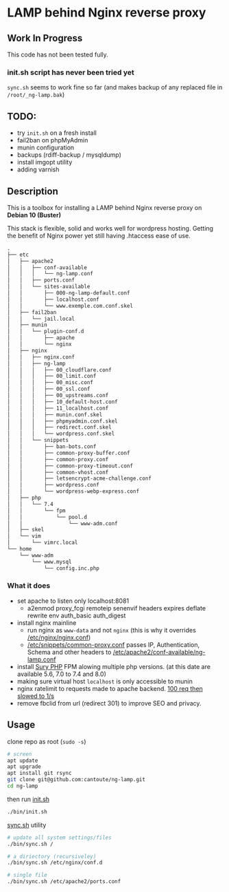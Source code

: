 # LAMP behind Nginx reverse proxy

## Work In Progress

This code has not been tested fully.

### init.sh script has never been tried yet

`sync.sh` seems to work fine so far (and makes backup of any replaced file in `/root/_ng-lamp.bak`)

## TODO:

- try `init.sh` on a fresh install
- fail2ban on phpMyAdmin
- munin configuration
- backups (rdiff-backup / mysqldump)
- install imgopt utility
- adding varnish

## Description

This is a toolbox for installing a LAMP behind Nginx reverse proxy on **Debian 10 (Buster)**

This stack is flexible, solid and works well for wordpress hosting. Getting the benefit of Nginx power yet still having .htaccess ease of use.

```txt
.
├── etc
│   ├── apache2
│   │   ├── conf-available
│   │   │   └── ng-lamp.conf
│   │   ├── ports.conf
│   │   └── sites-available
│   │       ├── 000-ng-lamp-default.conf
│   │       ├── localhost.conf
│   │       └── www.exemple.com.conf.skel
│   ├── fail2ban
│   │   └── jail.local
│   ├── munin
│   │   └── plugin-conf.d
│   │       ├── apache
│   │       └── nginx
│   ├── nginx
│   │   ├── nginx.conf
│   │   ├── ng-lamp
│   │   │   ├── 00_cloudflare.conf
│   │   │   ├── 00_limit.conf
│   │   │   ├── 00_misc.conf
│   │   │   ├── 00_ssl.conf
│   │   │   ├── 00_upstreams.conf
│   │   │   ├── 10_default-host.conf
│   │   │   ├── 11_localhost.conf
│   │   │   ├── munin.conf.skel
│   │   │   ├── phpmyadmin.conf.skel
│   │   │   ├── redirect.conf.skel
│   │   │   └── wordpress.conf.skel
│   │   └── snippets
│   │       ├── ban-bots.conf
│   │       ├── common-proxy-buffer.conf
│   │       ├── common-proxy.conf
│   │       ├── common-proxy-timeout.conf
│   │       ├── common-vhost.conf
│   │       ├── letsencrypt-acme-challenge.conf
│   │       ├── wordpress.conf
│   │       └── wordpress-webp-express.conf
│   ├── php
│   │   └── 7.4
│   │       └── fpm
│   │           └── pool.d
│   │               └── www-adm.conf
│   ├── skel
│   └── vim
│       └── vimrc.local
└── home
    └── www-adm
        └── www.mysql
            └── config.inc.php
```

### What it does

- set apache to listen only localhost:8081
  - a2enmod proxy_fcgi remoteip senenvif headers expires deflate rewrite env auth_basic auth_digest
- install nginx mainline
  - run nginx as `www-data` and not `nginx` (this is why it overrides [/etc/nginx/nginx.conf](./root-fs/etc/nginx/nginx.conf))
  - [/etc/snippets/common-proxy.conf](./root-fs/etc/nginx/snippets/common-proxy.conf) passes IP, Authentication, Schema and other headers to [/etc/apache2/conf-available/ng-lamp.conf](./root-fs/etc/apache2/conf-available/ng-lamp.conf)
- install [Sury PHP](https://deb.sury.org/) FPM alowing multiple php versions. (at this date are available 5.6, 7.0 to 7.4 and 8.0)
- making sure virtual host `localhost` is only accessible to munin
- nginx ratelimit to requests made to apache backend. [100 req then slowed to 1/s](./root-fs/etc/nginx/conf.d/wordpress.conf.skel#L61)
- remove fbclid from url (redirect 301) to improve SEO and privacy.

## Usage

clone repo as root (`sudo -s`)

```bash
# screen
apt update
apt upgrade
apt install git rsync
git clone git@github.com:cantoute/ng-lamp.git
cd ng-lamp
```

then run [init.sh](./bin/init.sh)

```bash
./bin/init.sh
```

[sync.sh](./bin/sync.sh) utility

```bash
# update all system settings/files
./bin/sync.sh /

# a diriectory (recursiveley)
./bin/sync.sh /etc/nginx/conf.d

# single file
./bin/sync.sh /etc/apache2/ports.conf
```

